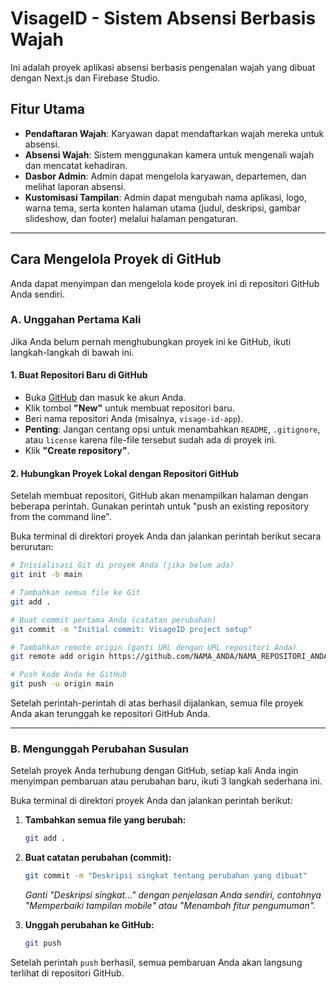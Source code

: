 # VisageID - Sistem Absensi Berbasis Wajah

Ini adalah proyek aplikasi absensi berbasis pengenalan wajah yang dibuat dengan Next.js dan Firebase Studio.

## Fitur Utama

- **Pendaftaran Wajah**: Karyawan dapat mendaftarkan wajah mereka untuk absensi.
- **Absensi Wajah**: Sistem menggunakan kamera untuk mengenali wajah dan mencatat kehadiran.
- **Dasbor Admin**: Admin dapat mengelola karyawan, departemen, dan melihat laporan absensi.
- **Kustomisasi Tampilan**: Admin dapat mengubah nama aplikasi, logo, warna tema, serta konten halaman utama (judul, deskripsi, gambar slideshow, dan footer) melalui halaman pengaturan.

---

## Cara Mengelola Proyek di GitHub

Anda dapat menyimpan dan mengelola kode proyek ini di repositori GitHub Anda sendiri.

### A. Unggahan Pertama Kali

Jika Anda belum pernah menghubungkan proyek ini ke GitHub, ikuti langkah-langkah di bawah ini.

#### 1. Buat Repositori Baru di GitHub

- Buka [GitHub](https://github.com) dan masuk ke akun Anda.
- Klik tombol **"New"** untuk membuat repositori baru.
- Beri nama repositori Anda (misalnya, `visage-id-app`).
- **Penting**: Jangan centang opsi untuk menambahkan `README`, `.gitignore`, atau `license` karena file-file tersebut sudah ada di proyek ini.
- Klik **"Create repository"**.

#### 2. Hubungkan Proyek Lokal dengan Repositori GitHub

Setelah membuat repositori, GitHub akan menampilkan halaman dengan beberapa perintah. Gunakan perintah untuk "push an existing repository from the command line".

Buka terminal di direktori proyek Anda dan jalankan perintah berikut secara berurutan:

```bash
# Inisialisasi Git di proyek Anda (jika belum ada)
git init -b main

# Tambahkan semua file ke Git
git add .

# Buat commit pertama Anda (catatan perubahan)
git commit -m "Initial commit: VisageID project setup"

# Tambahkan remote origin (ganti URL dengan URL repositori Anda)
git remote add origin https://github.com/NAMA_ANDA/NAMA_REPOSITORI_ANDA.git

# Push kode Anda ke GitHub
git push -u origin main
```

Setelah perintah-perintah di atas berhasil dijalankan, semua file proyek Anda akan terunggah ke repositori GitHub Anda.

---

### B. Mengunggah Perubahan Susulan

Setelah proyek Anda terhubung dengan GitHub, setiap kali Anda ingin menyimpan pembaruan atau perubahan baru, ikuti 3 langkah sederhana ini.

Buka terminal di direktori proyek Anda dan jalankan perintah berikut:

1.  **Tambahkan semua file yang berubah:**
    ```bash
    git add .
    ```

2.  **Buat catatan perubahan (commit):**
    ```bash
    git commit -m "Deskripsi singkat tentang perubahan yang dibuat"
    ```
    *Ganti "Deskripsi singkat..." dengan penjelasan Anda sendiri, contohnya "Memperbaiki tampilan mobile" atau "Menambah fitur pengumuman".*

3.  **Unggah perubahan ke GitHub:**
    ```bash
    git push
    ```

Setelah perintah `push` berhasil, semua pembaruan Anda akan langsung terlihat di repositori GitHub.
